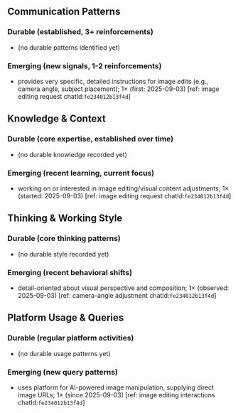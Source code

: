 ## Communication Patterns
### Durable (established, 3+ reinforcements)
- (no durable patterns identified yet)  

### Emerging (new signals, 1-2 reinforcements)
- provides very specific, detailed instructions for image edits (e.g., camera angle, subject placement); 1× (first: 2025-09-03) [ref: image editing request chatId:`fe234012b13f4d`]

## Knowledge & Context
### Durable (core expertise, established over time)
- (no durable knowledge recorded yet)  

### Emerging (recent learning, current focus)
- working on or interested in image editing/visual content adjustments; 1× (started: 2025-09-03) [ref: image editing request chatId:`fe234012b13f4d`]

## Thinking & Working Style
### Durable (core thinking patterns)
- (no durable style recorded yet)  

### Emerging (recent behavioral shifts)
- detail-oriented about visual perspective and composition; 1× (observed: 2025-09-03) [ref: camera-angle adjustment chatId:`fe234012b13f4d`]

## Platform Usage & Queries
### Durable (regular platform activities)
- (no durable usage patterns yet)  

### Emerging (new query patterns)
- uses platform for AI-powered image manipulation, supplying direct image URLs; 1× (since 2025-09-03) [ref: image editing interactions chatId:`fe234012b13f4d`]